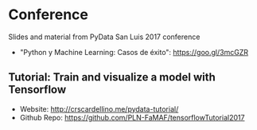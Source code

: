 # Conference

Slides and material from PyData San Luis 2017 conference

- "Python y Machine Learning: Casos de éxito": https://goo.gl/3mcGZR


## Tutorial: Train and visualize a model with Tensorflow

- Website: http://crscardellino.me/pydata-tutorial/
- Github Repo: https://github.com/PLN-FaMAF/tensorflowTutorial2017
